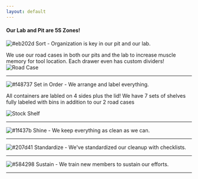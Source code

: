 ```yaml
---
layout: default
---
```


#### Our Lab and Pit are 5S Zones!

![#eb202d](https://placehold.it/15/eb202d/000000?text=+) Sort - Organization is key in our pit and our lab.

We use our road cases in both our pits and the lab to increase muscle memory for tool location. Each drawer even has custom dividers!
![Road Case](case.jpg)

* * *

![#f48737](https://placehold.it/15/f48737/000000?text=+) Set in Order - We arrange and label everything.

All containers are labled on 4 sides plus the lid! We have 7 sets of shelves fully labeled with bins in addition to our 2 road cases

![Stock Shelf](shelf.jpg)


* * *

![#1f437b](https://placehold.it/15/1f437b/000000?text=+) Shine - We keep everything as clean as we can.


* * *

![#207d41](https://placehold.it/15/207d41/000000?text=+) Standardize - We've standardized our cleanup with checklists.


* * *

![#584298](https://placehold.it/15/584298/000000?text=+) Sustain - We train new members to sustain our efforts.

* * *

